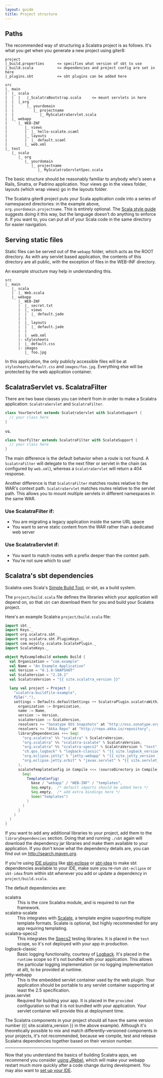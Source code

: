 ```yaml
---
layout: guide
title: Project structure
---
```


## Paths

The recommended way of structuring a Scalatra project is as follows. It's
what you get when you generate a new project using giter8:

    project
    |_build.properties      <= specifies what version of sbt to use
    |_build.scala           <= dependencies and project config are set in here
    |_plugins.sbt           <= sbt plugins can be added here

    src
    |_ main
    |  |_ scala
    |  |  |   |_ScalatraBootstrap.scala     <= mount servlets in here
    |  |  |_org
    |  |      |_ yourdomain
    |  |         |_ projectname
    |  |            |_ MyScalatraServlet.scala
    |  |_ webapp
    |     |_ WEB-INF
    |        |_ views
    |        |  |_ hello-scalate.scaml
    |        |_ layouts
    |        |  |_ default.scaml
    |        |_ web.xml
    |_ test
       |_ scala
          |_ org
             |_ yourdomain
                |_ projectname
                   |_ MyScalatraServletSpec.scala



The basic structure should be reasonably familiar to anybody who's seen a
Rails, Sinatra, or Padrino application. Your views go in the views folder,
layouts (which wrap views) go in the layouts folder.

The Scalatra giter8 project puts your Scala application code into a series of
namespaced directories: in the example above, `org.yourdomain.projectname`.
This is entirely optional. The [Scala style guide](http://docs.scala-lang.org/style/)
suggests doing it this way, but the language doesn't do anything to enforce it.
If you want to, you can put all of your Scala code in the same directory for easier
navigation.

## Serving static files

Static files can be served out of the `webapp` folder, which acts as the ROOT
directory. As with any servlet based application, the contents of this directory
are all public, with the exception of files in the WEB-INF directory.

An example structure may help in understanding this.

    src
    |_ main
       |_ scala
       |  |_ Web.scala
       |_ webapp
          |_ WEB-INF
          |  |_ secret.txt
          |  |_ views
          |  |  |_ default.jade
          |  |
          |  |_ layouts
          |  |  |_ default.jade
          |  |
          |  |_ web.xml
          |- stylesheets
          |  |_ default.css
          |- images
             |_ foo.jpg


In this application, the only publicly accessible files will be at
`stylesheets/default.css` and `images/foo.jpg`. Everything else will be
protected by the web application container.


## ScalatraServlet vs. ScalatraFilter

There are two base classes you can inherit from in order to make a
Scalatra application: `ScalatraServlet` and `ScalatraFilter`.

```scala
class YourServlet extends ScalatraServlet with ScalateSupport {
  // your class here
}

```

vs.

```scala
class YourFilter extends ScalatraFilter with ScalateSupport {
  // your class here
}

```

The main difference is the default behavior when a route is not found.
A `ScalatraFilter` will delegate to the next filter or servlet in the chain (as
configured by `web.xml`), whereas a `ScalatraServlet` will return a 404
response.

Another difference is that `ScalatraFilter` matches routes relative to
the WAR's context path. `ScalatraServlet` matches routes relative to the
servlet path. This allows you to mount multiple servlets in different namespaces
in the same WAR.

### Use ScalatraFilter if:

* You are migrating a legacy application inside the same URL space
* You want to serve static content from the WAR rather than a
  dedicated web server

### Use ScalatraServlet if:

* You want to match routes with a prefix deeper than the context path.
* You're not sure which to use!


## Scalatra's sbt dependencies

Scalatra uses Scala's [Simple Build Tool][sbt-site], or sbt, as a build system.

[sbt-site]: http://www.scala-sbt.org/

The `project/build.scala` file defines the libraries which your application will depend on,
so that `sbt` can download them for you and build your Scalatra project.

Here's an example Scalatra `project/build.scala` file:

```scala
import sbt._
import Keys._
import org.scalatra.sbt._
import org.scalatra.sbt.PluginKeys._
import com.mojolly.scalate.ScalatePlugin._
import ScalateKeys._

object MyExampleBuild extends Build {
  val Organization = "com.example"
  val Name = "An Example Application"
  val Version = "0.1.0-SNAPSHOT"
  val ScalaVersion = "2.10.1"
  val ScalatraVersion = "{{ site.scalatra_version }}"

  lazy val project = Project (
    "scalatra-buildfile-example",
    file("."),
    settings = Defaults.defaultSettings ++ ScalatraPlugin.scalatraWithJRebel ++ scalateSettings ++ Seq(
      organization := Organization,
      name := Name,
      version := Version,
      scalaVersion := ScalaVersion,
      resolvers += "Sonatype OSS Snapshots" at "http://oss.sonatype.org/content/repositories/snapshots/",
      resolvers += "Akka Repo" at "http://repo.akka.io/repository",
      libraryDependencies ++= Seq(
        "org.scalatra" %% "scalatra" % ScalatraVersion,
        "org.scalatra" %% "scalatra-scalate" % ScalatraVersion,
        "org.scalatra" %% "scalatra-specs2" % ScalatraVersion % "test",
        "ch.qos.logback" % "logback-classic" % "{{ site.logback_version }}" % "runtime",
        "org.eclipse.jetty" % "jetty-webapp" % "{{ site.jetty_version }}" % "container",
        "org.eclipse.jetty.orbit" % "javax.servlet" % "{{ site.servlet_version }}" % "container;provided;test" artifacts (Artifact("javax.servlet", "jar", "jar"))
      ),
      scalateTemplateConfig in Compile <<= (sourceDirectory in Compile){ base =>
        Seq(
          TemplateConfig(
            base / "webapp" / "WEB-INF" / "templates",
            Seq.empty,  /* default imports should be added here */
            Seq.empty,  /* add extra bindings here */
            Some("templates")
          )
        )
      }
    )
  )
}

```

<div class="alert alert-info">
<span class="badge badge-info"><i class="icon-flag icon-white"></i></span>
If you want to add any additional libraries to your project, add them to the
<code>libraryDependencies</code> section.
Doing that and running <code>./sbt</code> again will download the dependency jar
libraries and make them available to your application.
If you don't know what the dependency details are, you can find out on
<a href="http://search.maven.org">http://search.maven.org</a>.
</div>

If you're using [IDE plugins](ide-support.html) like
[sbt-eclipse](https://github.com/typesafehub/sbteclipse) or
[sbt-idea](https://github.com/mpeltonen/sbt-idea) to make sbt dependencies
available to your IDE, make sure you re-run `sbt-eclipse` or `sbt-idea` from
within sbt whenever you add or update a dependency in `project/build.scala`.

The default dependencies are:

<dl class="dl-horizontal">
  <dt>scalatra</dt>
  <dd>This is the core Scalatra module, and is required to run the framework.</dd>
  <dt>scalatra-scalate</dt>
  <dd>
    This integrates with <a href="http://scalate.fusesource.org">Scalate</a>,
    a template engine supporting multiple template formats. Scalate is optional, but
    highly recommended for any app requiring templating.
  </dd>
  <dt>scalatra-specs2</dt>
  <dd>
    This integrates the <a href="https://github.com/etorreborre/specs2">Specs2</a>
    testing libraries.
    It is placed in the <code>test</code> scope, so it's not deployed with your app
    in production.
  </dd>
  <dt>logback-classic</dt>
  <dd>
    Basic logging functionality, courtesy of
    <a href="http://logback.qos.ch/">Logback</a>.
    It's placed in the <code>runtime</code> scope so it's not bundled with your
    application.
    This allows the particular logging implementation (or no logging implementation
    at all), to be provided at runtime.
  </dd>
  <dt>jetty-webapp</dt>
  <dd>
    This is the embedded servlet container used by the web plugin.
    Your application should be portable to any servlet container supporting at least
    the 2.5 specification.
  </dd>
  <dt>javax.servlet</dt>
  <dd>
    Required for building your app.
    It is placed in the <code>provided</code> configuration so that it is not bundled
    with your application.
    Your servlet container will provide this at deployment time.
  </dd>
</dl>

The Scalatra components in your project should all have the same version number
({{ site.scalatra_version }} in the above example).
Although it's theoretically possible to mix and match differently-versioned components
in your projects, it's not recommended, because we compile, test and release Scalatra
dependencies together based on their version number.

---

Now that you understand the basics of building Scalatra apps, we recommend you
consider [using JRebel](jrebel.html), which will make your webapp restart much more
quickly after a code change during development.
You may also want to [set up your IDE](ide-support.html).
